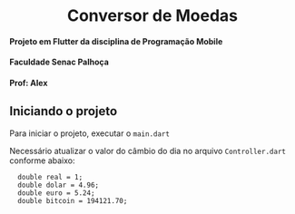 <h1 align="center">Conversor de Moedas</h1>

#### Projeto em Flutter da disciplina de Programação Mobile
#### Faculdade Senac Palhoça
#### Prof: Alex


## Iniciando o projeto

Para iniciar o projeto, executar o ```main.dart```

Necessário atualizar o valor do câmbio do dia no arquivo ```Controller.dart``` conforme abaixo:

```
  double real = 1;
  double dolar = 4.96;
  double euro = 5.24;
  double bitcoin = 194121.70;
  ```
  
  

